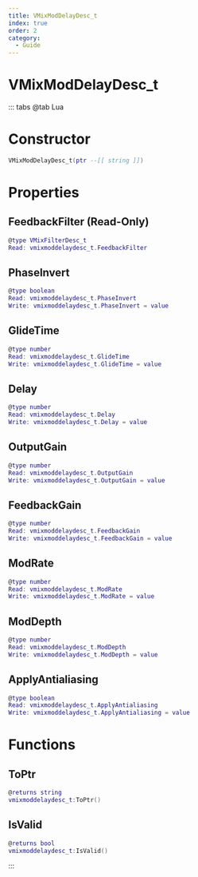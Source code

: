 ```yaml
---
title: VMixModDelayDesc_t
index: true
order: 2
category:
  - Guide
---
```


# VMixModDelayDesc_t

::: tabs
@tab Lua
# Constructor
```lua
VMixModDelayDesc_t(ptr --[[ string ]])
```
# Properties
## FeedbackFilter (Read-Only)
```lua
@type VMixFilterDesc_t
Read: vmixmoddelaydesc_t.FeedbackFilter
```
## PhaseInvert 
```lua
@type boolean
Read: vmixmoddelaydesc_t.PhaseInvert
Write: vmixmoddelaydesc_t.PhaseInvert = value
```
## GlideTime 
```lua
@type number
Read: vmixmoddelaydesc_t.GlideTime
Write: vmixmoddelaydesc_t.GlideTime = value
```
## Delay 
```lua
@type number
Read: vmixmoddelaydesc_t.Delay
Write: vmixmoddelaydesc_t.Delay = value
```
## OutputGain 
```lua
@type number
Read: vmixmoddelaydesc_t.OutputGain
Write: vmixmoddelaydesc_t.OutputGain = value
```
## FeedbackGain 
```lua
@type number
Read: vmixmoddelaydesc_t.FeedbackGain
Write: vmixmoddelaydesc_t.FeedbackGain = value
```
## ModRate 
```lua
@type number
Read: vmixmoddelaydesc_t.ModRate
Write: vmixmoddelaydesc_t.ModRate = value
```
## ModDepth 
```lua
@type number
Read: vmixmoddelaydesc_t.ModDepth
Write: vmixmoddelaydesc_t.ModDepth = value
```
## ApplyAntialiasing 
```lua
@type boolean
Read: vmixmoddelaydesc_t.ApplyAntialiasing
Write: vmixmoddelaydesc_t.ApplyAntialiasing = value
```
# Functions
## ToPtr
```lua
@returns string
vmixmoddelaydesc_t:ToPtr()
```
## IsValid
```lua
@returns bool
vmixmoddelaydesc_t:IsValid()
```

:::